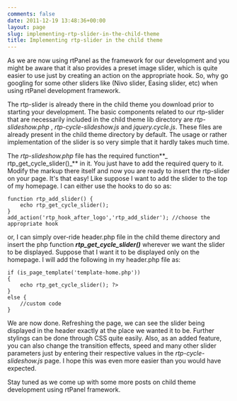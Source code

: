 ```yaml
---
comments: false
date: 2011-12-19 13:48:36+00:00
layout: page
slug: implementing-rtp-slider-in-the-child-theme
title: Implementing rtp-slider in the child theme
---
```


As we are now using rtPanel as the framework for our development and you might be aware that it also provides a preset image slider, which is quite easier to use just by creating an action on the appropriate hook. So, why go googling for some other sliders like (Nivo slider, Easing slider, etc) when using rtPanel development framework.

The rtp-slider is already there in the child theme you download prior to starting your development. The basic components related to our rtp-slider that are necessarily included in the child theme lib directory are _rtp-slideshow.php_ , _rtp-cycle-slideshow.js_ and _jquery.cycle.js_. These files are already present in the child theme directory by default. The usage or rather implementation of the slider is so very simple that it hardly takes much time.

The _rtp-slideshow.php_ file has the required function**_ rtp_get_cycle_slider()_** in it. You just have to add the required query to it. Modify the markup there itself and now you are ready to insert the rtp-slider on your page. It's that easy! Like suppose I want to add the slider to the top of my homepage. I can either use the hooks to do so as:

    
    function rtp_add_slider() {
        echo rtp_get_cycle_slider();
    }
    add_action('rtp_hook_after_logo','rtp_add_slider'); //choose the appropriate hook


or, I can simply over-ride header.php file in the child theme directory and insert the php function **_rtp_get_cycle_slider()_** wherever we want the slider to be displayed. Suppose that I want it to be displayed only on the homepage. I will add the following in my header.php file as:

    
    if (is_page_template('template-home.php'))
    {
        echo rtp_get_cycle_slider(); ?>
    }
    else {
        //custom code
    }


We are now done. Refreshing the page, we can see the slider being displayed in the header exactly at the place we wanted it to be. Further stylings can be done through CSS quite easily. Also, as an added feature, you can also change the transition effects, speed and many other slider parameters just by entering their respective values in the _rtp-cycle-slideshow.js_ page. I hope this was even more easier than you would have expected.

Stay tuned as we come up with some more posts on child theme development using rtPanel framework.
